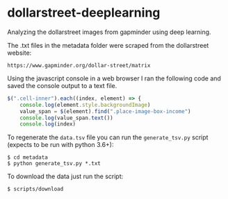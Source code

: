 # dollarstreet-deeplearning

Analyzing the dollarstreet images from gapminder using deep learning.

The .txt files in the metadata folder were scraped from the dollarstreet website:

```
https://www.gapminder.org/dollar-street/matrix
```

Using the javascript console in a web browser I ran the following code and saved the console output to a text file.

```javascript
$(".cell-inner").each((index, element) => {
    console.log(element.style.backgroundImage)
    value_span = $(element).find(".place-image-box-income")
    console.log(value_span.text())
    console.log(index)
```

To regenerate the `data.tsv` file you can run the `generate_tsv.py` script (expects to be run with python 3.6+):

```
$ cd metadata
$ python generate_tsv.py *.txt
```

To download the data just run the script:

```
$ scripts/download
```
